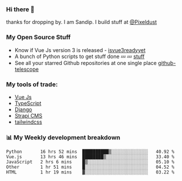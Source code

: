 ### Hi there 👋

thanks for dropping by.
I am Sandip. I build stuff at [@Pixeldust](github.com/pixeldust-in/)

###  **My Open Source Stuff**

 - Know if Vue Js version 3 is released -  [isvue3readyyet](https://github.com/sandiprb/isvue3readyyet)
 - A bunch of Python scripts to get stuff done 💤 💤 [stuff](https://github.com/sandiprb/stuff)
 - See all your starred Github repositories at one single place [github-telescope](https://github.com/sandiprb/github-telescope)



###  **My tools of trade:**
 - [Vue Js](https://github.com/vuejs/vue/)
 - [TypeScript](https://github.com/microsoft/TypeScript)
 - [Django](github.com/django/django)
 - [Strapi CMS](github.com/strapi/strapi)
 - [tailwindcss](https://github.com/tailwindlabs/tailwindcss)


###  📊 **My Weekly development breakdown**
<!--START_SECTION:waka-->
```text
Python       16 hrs 52 mins  ██████████▒░░░░░░░░░░░░░░   40.92 % 
Vue.js       13 hrs 46 mins  ████████▒░░░░░░░░░░░░░░░░   33.40 % 
JavaScript   2 hrs 6 mins    █▒░░░░░░░░░░░░░░░░░░░░░░░   05.10 % 
Other        1 hr 51 mins    █░░░░░░░░░░░░░░░░░░░░░░░░   04.52 % 
HTML         1 hr 19 mins    ▓░░░░░░░░░░░░░░░░░░░░░░░░   03.22 % 
```
<!--END_SECTION:waka-->
